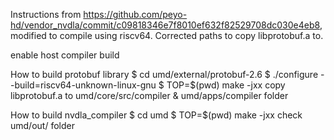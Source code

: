 Instructions from <https://github.com/peyo-hd/vendor_nvdla/commit/c09818346e7f8010ef632f82529708dc030e4eb8>,
modified to compile using riscv64. Corrected paths to copy libprotobuf.a to.

 enable host compiler build

  How to build protobuf library
   $ cd umd/external/protobuf-2.6
   $ ./configure --build=riscv64-unknown-linux-gnu
   $ TOP=$(pwd) make -jxx
  copy libprotobuf.a to umd/core/src/compiler & umd/apps/compiler folder

  How to build nvdla_compiler
   $ cd umd
   $ TOP=$(pwd) make -jxx
  check umd/out/ folder
